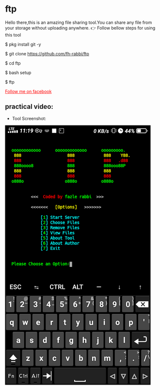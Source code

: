 # ftp
Hello there,this is an amazing file sharing tool.You can  share any file from your storage without uploading anywhere.
:point_right: Follow bellow steps for using this tool

 $ pkg install git -y 

 $ git clone https://github.com/fh-rabbi/ftp

 $ cd ftp

 $ bash setup

 $ ftp

  <a style="color:red" href="https://www.facebook.com/fozley.rabbi">Follow me on facebook</a>

 ## practical video:  
- Tool Screenshot:

![](ftp.png)
